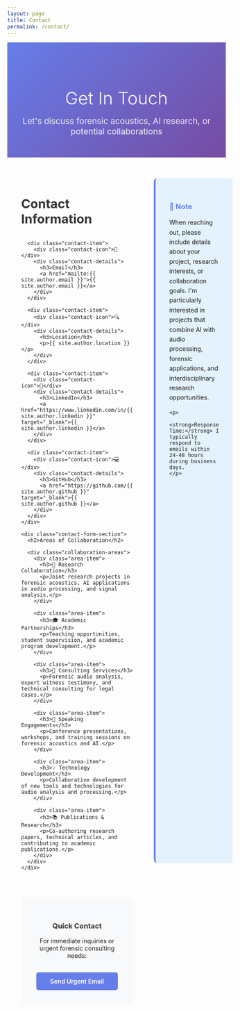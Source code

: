 ```yaml
---
layout: page
title: Contact
permalink: /contact/
---
```


<div class="contact-hero">
  <h1>Get In Touch</h1>
  <p>Let's discuss forensic acoustics, AI research, or potential collaborations</p>
</div>

<div class="contact-content">
  <div class="contact-grid">
    <div class="contact-info">
      <h2>Contact Information</h2>
      
      <div class="contact-item">
        <div class="contact-icon">📧</div>
        <div class="contact-details">
          <h3>Email</h3>
          <a href="mailto:{{ site.author.email }}">{{ site.author.email }}</a>
        </div>
      </div>
      
      <div class="contact-item">
        <div class="contact-icon">🔍</div>
        <div class="contact-details">
          <h3>Location</h3>
          <p>{{ site.author.location }}</p>
        </div>
      </div>
      
      <div class="contact-item">
        <div class="contact-icon">🔗</div>
        <div class="contact-details">
          <h3>LinkedIn</h3>
          <a href="https://www.linkedin.com/in/{{ site.author.linkedin }}" target="_blank">{{ site.author.linkedin }}</a>
        </div>
      </div>
      
      <div class="contact-item">
        <div class="contact-icon">💻</div>
        <div class="contact-details">
          <h3>GitHub</h3>
          <a href="https://github.com/{{ site.author.github }}" target="_blank">{{ site.author.github }}</a>
        </div>
      </div>
    </div>
    
    <div class="contact-form-section">
      <h2>Areas of Collaboration</h2>
      
      <div class="collaboration-areas">
        <div class="area-item">
          <h3>🔬 Research Collaboration</h3>
          <p>Joint research projects in forensic acoustics, AI applications in audio processing, and signal analysis.</p>
        </div>
        
        <div class="area-item">
          <h3>🎓 Academic Partnerships</h3>
          <p>Teaching opportunities, student supervision, and academic program development.</p>
        </div>
        
        <div class="area-item">
          <h3>🏢 Consulting Services</h3>
          <p>Forensic audio analysis, expert witness testimony, and technical consulting for legal cases.</p>
        </div>
        
        <div class="area-item">
          <h3>📢 Speaking Engagements</h3>
          <p>Conference presentations, workshops, and training sessions on forensic acoustics and AI.</p>
        </div>
        
        <div class="area-item">
          <h3>💡 Technology Development</h3>
          <p>Collaborative development of new tools and technologies for audio analysis and processing.</p>
        </div>
        
        <div class="area-item">
          <h3>📚 Publications & Research</h3>
          <p>Co-authoring research papers, technical articles, and contributing to academic publications.</p>
        </div>
      </div>
    </div>
  </div>
  
  <div class="contact-note">
    <h3>📝 Note</h3>
    <p>
      When reaching out, please include details about your project, research interests, or collaboration goals. 
      I'm particularly interested in projects that combine AI with audio processing, forensic applications, 
      and interdisciplinary research opportunities.
    </p>
    
    <p>
      <strong>Response Time:</strong> I typically respond to emails within 24-48 hours during business days.
    </p>
  </div>
  
  <div class="quick-contact">
    <h3>Quick Contact</h3>
    <p>For immediate inquiries or urgent forensic consulting needs:</p>
    <a href="mailto:{{ site.author.email }}?subject=Urgent Inquiry - Forensic Acoustics" class="btn btn-primary">
      Send Urgent Email
    </a>
  </div>
</div>

<style>
.contact-hero {
  text-align: center;
  padding: 3rem 0;
  background: linear-gradient(135deg, #667eea 0%, #764ba2 100%);
  color: white;
  margin-bottom: 3rem;
}

.contact-hero h1 {
  font-size: 2.5rem;
  margin-bottom: 1rem;
  font-weight: 300;
}

.contact-hero p {
  font-size: 1.2rem;
  opacity: 0.9;
  max-width: 600px;
  margin: 0 auto;
}

.contact-content {
  max-width: 1000px;
  margin: 0 auto;
  padding: 0 2rem;
}

.contact-grid {
  display: grid;
  grid-template-columns: 1fr 2fr;
  gap: 3rem;
  margin-bottom: 3rem;
}

.contact-info h2, .contact-form-section h2 {
  color: #333;
  margin-bottom: 2rem;
  font-size: 1.8rem;
}

.contact-item {
  display: flex;
  align-items: center;
  margin-bottom: 2rem;
  padding: 1.5rem;
  background: #f8f9fa;
  border-radius: 8px;
  box-shadow: 0 2px 10px rgba(0,0,0,0.1);
}

.contact-icon {
  font-size: 2rem;
  margin-right: 1.5rem;
  min-width: 60px;
  text-align: center;
}

.contact-details h3 {
  margin: 0 0 0.5rem 0;
  color: #667eea;
  font-size: 1.1rem;
}

.contact-details p, .contact-details a {
  margin: 0;
  color: #666;
  text-decoration: none;
}

.contact-details a:hover {
  color: #667eea;
  text-decoration: underline;
}

.collaboration-areas {
  display: grid;
  grid-template-columns: repeat(auto-fit, minmax(250px, 1fr));
  gap: 1.5rem;
}

.area-item {
  background: #f8f9fa;
  padding: 1.5rem;
  border-radius: 8px;
  box-shadow: 0 2px 10px rgba(0,0,0,0.1);
  transition: transform 0.3s ease;
}

.area-item:hover {
  transform: translateY(-3px);
}

.area-item h3 {
  color: #667eea;
  margin-bottom: 1rem;
  font-size: 1rem;
}

.area-item p {
  font-size: 0.9rem;
  line-height: 1.6;
  color: #666;
}

.contact-note {
  background: #e3f2fd;
  padding: 2rem;
  border-radius: 8px;
  border-left: 4px solid #667eea;
  margin-bottom: 2rem;
}

.contact-note h3 {
  color: #667eea;
  margin-bottom: 1rem;
}

.contact-note p {
  margin-bottom: 1rem;
  line-height: 1.6;
}

.quick-contact {
  text-align: center;
  background: #f8f9fa;
  padding: 2rem;
  border-radius: 8px;
  margin-bottom: 2rem;
}

.quick-contact h3 {
  color: #333;
  margin-bottom: 1rem;
}

.btn {
  display: inline-block;
  padding: 0.75rem 2rem;
  background: #667eea;
  color: white;
  text-decoration: none;
  border-radius: 5px;
  font-weight: 600;
  transition: all 0.3s ease;
  margin-top: 1rem;
}

.btn:hover {
  background: #5a6fd8;
  transform: translateY(-2px);
}

@media (max-width: 768px) {
  .contact-hero h1 {
    font-size: 2rem;
  }
  
  .contact-grid {
    grid-template-columns: 1fr;
    gap: 2rem;
  }
  
  .contact-item {
    flex-direction: column;
    text-align: center;
  }
  
  .contact-icon {
    margin-right: 0;
    margin-bottom: 1rem;
  }
  
  .collaboration-areas {
    grid-template-columns: 1fr;
  }
  
  .contact-content {
    padding: 0 1rem;
  }
}
</style>

